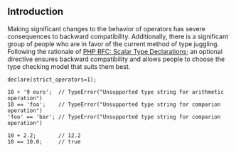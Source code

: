 

## Introduction 



Making significant changes to the behavior of operators has severe
consequences to backward compatibility. Additionally, there is a
significant group of people who are in favor of the current method of
type juggling. Following the rationale of [PHP RFC: Scalar Type
Declarations](/rfc/scalar_type_hints_v5); an optional directive ensures
backward compatibility and allows people to choose the type checking
model that suits them best.






```
declare(strict_operators=1);

10 + '9 euro';  // TypeError("Unsupported type string for arithmetic operation")
10 == 'foo';    // TypeError("Unsupported type string for comparion operation")
'foo' == 'bar'; // TypeError("Unsupported type string for comparion operation")

10 + 2.2;       // 12.2
10 == 10.0;     // true
```